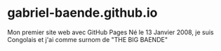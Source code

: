 # gabriel-baende.github.io
Mon premier site web avec GitHub Pages
Né le 13 Janvier 2008, je suis Congolais et j'ai comme surnom de "THE BIG BAENDE"
